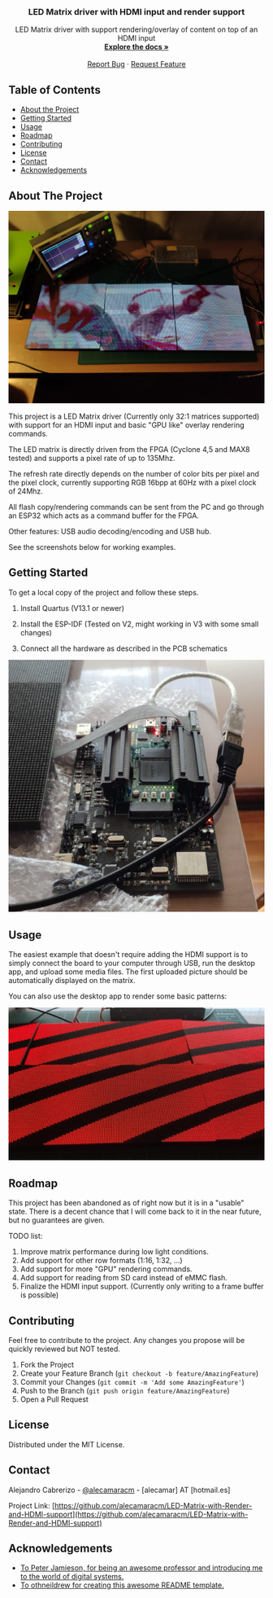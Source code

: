 
<!-- PROJECT LOGO -->
<br />
<p align="center">
  <h3 align="center">LED Matrix driver with HDMI input and render support</h3>

  <p align="center">
    LED Matrix driver with support rendering/overlay of content on top of an HDMI input
    <br />
    <a href="https://github.com/alecamaracm/LED-Matrix-with-Render-and-HDMI-support"><strong>Explore the docs »</strong></a>
    <br />
    <br />
    <a href="https://github.com/alecamaracm/LED-Matrix-with-Render-and-HDMI-support/issues">Report Bug</a>
    ·
    <a href="https://github.com/alecamaracm/LED-Matrix-with-Render-and-HDMI-support/issues">Request Feature</a>
  </p>
</p>



<!-- TABLE OF CONTENTS -->
## Table of Contents

* [About the Project](#about-the-project)
* [Getting Started](#getting-started)
* [Usage](#usage)
* [Roadmap](#roadmap)
* [Contributing](#contributing)
* [License](#license)
* [Contact](#contact)
* [Acknowledgements](#acknowledgements)



<!-- ABOUT THE PROJECT -->
## About The Project

[![Product Name Screen Shot][screenshot1]](https://example.com)

This project is a LED Matrix driver (Currently only 32:1 matrices supported) with support for an HDMI input and basic "GPU like" overlay rendering commands.

The LED matrix is directly driven from the FPGA (Cyclone 4,5 and MAX8 tested) and supports a pixel rate of up to 135Mhz.

The refresh rate directly depends on the number of color bits per pixel and the pixel clock, currently supporting RGB 16bpp at 60Hz with a pixel clock of 24Mhz.

All flash copy/rendering commands can be sent from the PC and go through an ESP32 which acts as a command buffer for the FPGA.

Other features: USB audio decoding/encoding and USB hub. 

See the screenshots below for working examples.

<!-- GETTING STARTED -->
## Getting Started

To get a local copy of the project and follow these steps.

1. Install Quartus (V13.1 or newer)

2. Install the ESP-IDF (Tested on V2, might working in V3 with some small changes)

3. Connect all the hardware as described in the PCB schematics

[![Product Name Screen Shot][screenshot3]](https://example.com)

<!-- USAGE EXAMPLES -->
## Usage

The easiest example that doesn't require adding the HDMI support is to simply connect the board to your computer through USB, run the desktop app, and upload some media files.
The first uploaded picture should be automatically displayed on the matrix.

You can also use the desktop app to render some basic patterns: 

[![Product Name Screen Shot][screenshot2]](https://example.com)

<!-- ROADMAP -->
## Roadmap
This project has been abandoned as of right now but it is in a "usable" state. There is a decent chance that I will come back to it in the near future, but no guarantees are given.

TODO list:
1. Improve matrix performance during low light conditions.
2. Add support for other row formats (1:16, 1:32, ...)
3. Add support for more "GPU" rendering commands.
4. Add support for reading from SD card instead of eMMC flash.
5. Finalize the HDMI input support. (Currently only writing to a frame buffer is possible)

<!-- CONTRIBUTING -->
## Contributing

Feel free to contribute to the project. Any changes you propose will be quickly reviewed but NOT tested.

1. Fork the Project
2. Create your Feature Branch (`git checkout -b feature/AmazingFeature`)
3. Commit your Changes (`git commit -m 'Add some AmazingFeature'`)
4. Push to the Branch (`git push origin feature/AmazingFeature`)
5. Open a Pull Request



<!-- LICENSE -->
## License

Distributed under the MIT License.



<!-- CONTACT -->
## Contact

Alejandro Cabrerizo - [@alecamaracm](https://twitter.com/alecamaracm) - [alecamar] AT [hotmail.es]

Project Link: [https://github.com/alecamaracm/LED-Matrix-with-Render-and-HDMI-support](https://github.com/alecamaracm/LED-Matrix-with-Render-and-HDMI-support)



<!-- ACKNOWLEDGEMENTS -->
## Acknowledgements

* [To Peter Jamieson, for being an awesome professor and introducing me to the world of digital systems.](https://twitter.com/peterajamieson)
* [To othneildrew for creating this awesome README template.](https://github.com/othneildrew/Best-README-Template)


<!-- MARKDOWN LINKS & IMAGES -->
[screenshot1]: images/MatrixLS.jpeg
[screenshot2]: images/PatternRendering.jpeg
[screenshot3]: images/PCB.jpeg
